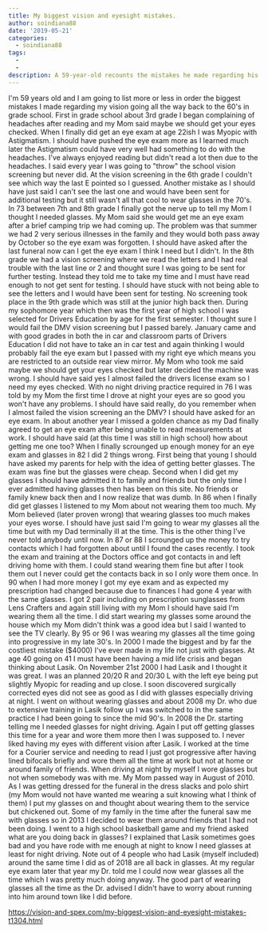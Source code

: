 ```yaml
---
title: My biggest vision and eyesight mistakes.
author: soindiana88
date: '2019-05-21'
categories:
  - soindiana88
tags:
  - 
  - 
description: A 59-year-old recounts the mistakes he made regarding his vision, leading to missed opportunities and regrets.
---
```

I'm 59 years old and I am going to list more or less in order the biggest mistakes I made regarding my vision going all the way back to the 60's in grade school. First in grade school about 3rd grade I began complaining of headaches after reading and my Mom said maybe we should get your eyes checked. When I finally did get an eye exam at age 22ish I was Myopic with Astigmatism. I should have pushed the eye exam more as I learned much later the Astigmatism could have very well had something to do with the headaches. I've always enjoyed reading but didn't read a lot then due to the headaches. I said every year I was going to "throw" the school vision screening but never did. At the vision screening in the 6th grade I couldn't see which way the last E pointed so I guessed. Another mistake as I should have just said I can't see the last one and would have been sent for additional testing but it still wasn't all that cool to wear glasses in the 70's. In 73 between 7th and 8th grade I finally got the nerve up to tell my Mom I thought I needed glasses. My Mom said she would get me an eye exam after a brief camping trip we had coming up. The problem was that summer we had 2 very serious illnesses in the family and they would both pass away by October so the eye exam was forgotten. I should have asked after the last funeral now can I get the eye exam I think I need but I didn't. In the 8th grade we had a vision screening where we read the letters and I had real trouble with the last line or 2 and thought sure I was going to be sent for further testing. Instead they told me to take my time and I must have read enough to not get sent for testing. I should have stuck with not being able to see the letters and I would have been sent for testing. No screening took place in the 9th grade which was still at the junior high back then. During my sophomore year which then was the first year of high school I was selected for Drivers Education by age for the first semester. I thought sure I would fail the DMV vision screening but I passed barely. January came and with good grades in both the in car and classroom parts of Drivers Education I did not have to take an in car test and again thinking I would probably fail the eye exam but I passed with my right eye which means you are restricted to an outside rear view mirror. My Mom who took me said maybe we should get your eyes checked but later decided the machine was wrong. I should have said yes I almost failed the drivers license exam so I need my eyes checked. With no night driving practice required in 76 I was told by my Mom the first time I drove at night your eyes are so good you won't have any problems. I should have said really, do you remember when I almost failed the vision screening an the DMV? I should have asked for an eye exam. In about another year I missed a golden chance as my Dad finally agreed to get an eye exam after being unable to read measurements at work. I should have said (at this time I was still in high school) how about getting me one too? When I finally scrounged up enough money for an eye exam and glasses in 82 I did 2 things wrong. First being that young I should have asked my parents for help with the idea of getting better glasses. The exam was fine but the glasses were cheap. Second when I did get my glasses I should have admitted it to family and friends but the only time I ever admitted having glasses then has been on this site. No friends or family knew back then and I now realize that was dumb. In 86 when I finally did get glasses I listened to my Mom about not wearing them too much. My Mom believed (later proven wrong) that wearing glasses too much makes your eyes worse. I should have just said I'm going to wear my glasses all the time but with my Dad terminally ill at the time. This is the other thing I've never told anybody until now. In 87 or 88 I scrounged up the money to try contacts which I had forgotten about until I found the cases recently. I took the exam and training at the Doctors office and got contacts in and left driving home with them. I could stand wearing them fine but after I took them out I never could get the contacts back in so I only wore them once. In 90 when I had more money I got my eye exam and as expected my prescription had changed because due to finances I had gone 4 year with the same glasses. I got 2 pair including on prescription sunglasses from Lens Crafters and again still living with my Mom I should have said I'm wearing them all the time. I did start wearing my glasses some around the house which my Mom didn't think was a good idea but I said I wanted to see the TV clearly. By 95 or 96 I was wearing my glasses all the time going into progressive in my late 30's. In 2000 I made the biggest and by far the costliest mistake ($4000) I've ever made in my life not just with glasses. At age 40 going on 41 I must have been having a mid life crisis and began thinking about Lasik. On November 21st 2000 I had Lasik and I thought it was great. I was an planned 20/20 R and 20/30 L with the left eye being put slightly Myopic for reading and up close. I soon discovered surgically corrected eyes did not see as good as I did with glasses especially driving at night. I went on without wearing glasses and about 2008 my Dr. who due to extensive training in Lasik follow up I was switched to in the same practice I had been going to since the mid 90's. In 2008 the Dr. starting telling me I needed glasses for night driving. Again I put off getting glasses this time for a year and wore them more then I was supposed to. I never liked having my eyes with different vision after Lasik. I worked at the time for a Courier service and needing to read I just got progressive after having lined bifocals briefly and wore them all the time at work but not at home or around family of friends. When driving at night by myself I wore glasses but not when somebody was with me. My Mom passed way in August of 2010. As I was getting dressed for the funeral in the dress slacks and polo shirt (my Mom would not have wanted me wearing a suit knowing what I think of them) I put my glasses on and thought about wearing them to the service but chickened out. Some of my family in the time after the funeral saw me with glasses so in 2013 I decided to wear them around friends that I had not been doing. I went to a high school basketball game and my friend asked what are you doing back in glasses? I explained that Lasik sometimes goes bad and you have rode with me enough at night to know I need glasses at least for night driving. Note out of 4 people who had Lasik (myself included) around the same time I did as of 2018 are all back in glasses. At my regular eye exam later that year my Dr. told me I could now wear glasses all the time which I was pretty much doing anyway. The good part of wearing glasses all the time as the Dr. advised I didn't have to worry about running into him around town like I did before.

https://vision-and-spex.com/my-biggest-vision-and-eyesight-mistakes-t1304.html
